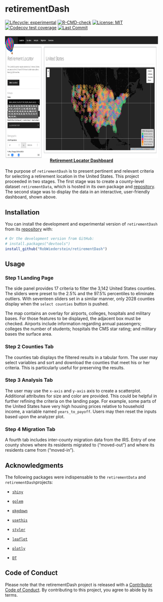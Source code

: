 
<!-- README.md is generated from README.Rmd. Please edit that file -->

# retirementDash

<!-- badges: start -->

[![Lifecycle:
experimental](https://img.shields.io/badge/lifecycle-experimental-orange.svg)](https://lifecycle.r-lib.org/articles/stages.html#experimental)
[![R-CMD-check](https://github.com/RobWiederstein/retirementDash/workflows/R-CMD-check/badge.svg)](https://github.com/RobWiederstein/retirementDash/actions)
[![License:
MIT](https://img.shields.io/badge/license-MIT-bright%20green)](https://img.shields.io/badge/license-MIT-bright%20green)
[![Codecov test
coverage](https://codecov.io/gh/RobWiederstein/retirementDash/branch/master/graph/badge.svg)](https://codecov.io/gh/RobWiederstein/retirementDash?branch=master)
[![Last
Commit](https://img.shields.io/github/last-commit/RobWiederstein/retirementDash)](https://img.shields.io/github/last-commit/RobWiederstein/retirementDash)
<!-- badges: end -->

<h4 align="center">
<a href="https://rob-wiederstein.shinyapps.io/retirement-dashboard/?_ga=2.138388592.1542637753.1630614255-2110524801.1630416115"><img src='man/figures/retirementDash.png' align="center" height="400"/><br/></a>
<a href="https://rob-wiederstein.shinyapps.io/retirementdash/?_ga=2.99037854.1258475930.1633524763-1285109657.1633184174">Retirement
Locator Dashboard</a>
</h4>

The purpose of `retirementDash` is to present pertinent and relevant
criteria for selecting a retirement location in the United States. This
project proceeded in two stages. The first stage was to create a
county-level dataset `retirementData`, which is hosted in its own
package and
[repository](https://github.com/RobWiederstein/retirementData). The
second stage was to display the data in an interactive, user-friendly
dashboard, shown above.

## Installation

You can install the development and experimental version of
`retirementDash` from its
[repository](https://github.com/RobWiederstein/retirementDash) with:

``` r
# Or the development version from GitHub:
# install.packages("devtools")
install_github("RobWiederstein/retirementDash")
```

## Usage

### Step 1 Landing Page

The side panel provides 17 criteria to filter the 3,142 United States
counties. The sliders were preset to the 2.5% and the 97.5% percentiles
to eliminate outliers. With seventeen sliders set in a similar manner,
only 2028 counties display when the `select counties` button is pushed.

The map contains an overlay for airports, colleges, hospitals and
military bases. For those features to be displayed, the adjacent box
must be checked. Airports include information regarding annual
passengers; colleges the number of students; hospitals the CMS star
rating; and military bases the surface area.

### Step 2 Counties Tab

The counties tab displays the filtered results in a tabular form. The
user may select variables and sort and download the counties that meet
his or her criteria. This is particularly useful for preserving the
results.

### Step 3 Analysis Tab

The user may use the `x-axis` and `y-axis` axis to create a scatterplot.
Additional attributes for size and color are provided. This could be
helpful in further refining the criteria on the landing page. For
example, some parts of the United States have very high housing prices
relative to household income, a variable named `years_to_payoff`. Users
may then reset the inputs based upon the analyzer plot.

### Step 4 Migration Tab

A fourth tab includes inter-county migration data from the IRS. Entry of
one county shows where its residents migrated to (“moved-out”) and where
its residents came from (“moved-in”).

## Acknowledgments

The following packages were indispensable to the `retirementData` and
`retirementDash`projects:

-   [`shiny`](https://github.com/rstudio/shiny)

-   [`golem`](https://github.com/ThinkR-open/golem)

-   [`pkgdown`](https://github.com/r-lib/pkgdown)

-   [`usethis`](https://github.com/r-lib/usethis)

-   [`styler`](https://github.com/r-lib/styler)

-   [`leaflet`](https://github.com/Leaflet/Leaflet)

-   [`plotly`](https://github.com/plotly/plotly.R)

-   [`DT`](https://github.com/rstudio/DT)

## Code of Conduct

Please note that the retirementDash project is released with a
[Contributor Code of
Conduct](https://contributor-covenant.org/version/2/0/CODE_OF_CONDUCT.html).
By contributing to this project, you agree to abide by its terms.
